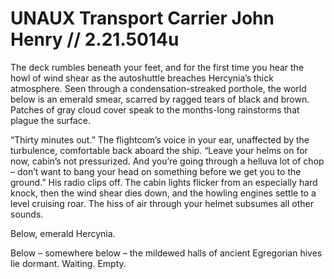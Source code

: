 # UNAUX Transport Carrier John Henry // 2.21.5014u
The deck rumbles beneath your feet, and for the
first time you hear the howl of wind shear as the
autoshuttle breaches Hercynia’s thick atmosphere.
Seen through a condensation-streaked porthole,
the world below is an emerald smear, scarred by
ragged tears of black and brown. Patches of gray
cloud cover speak to the months-long rainstorms
that plague the surface.

“Thirty minutes out.” The flightcom’s voice in your
ear, unaffected by the turbulence, comfortable back
aboard the ship. “Leave your helms on for now,
cabin’s not pressurized. And you’re going through a
helluva lot of chop – don’t want to bang your head
on something before we get you to the ground.”
His radio clips off. The cabin lights flicker from an
especially hard knock, then the wind shear dies
down, and the howling engines settle to a level
cruising roar. The hiss of air through your helmet
subsumes all other sounds.

Below, emerald Hercynia.

Below – somewhere below – the mildewed halls of
ancient Egregorian hives lie dormant. Waiting. Empty.
